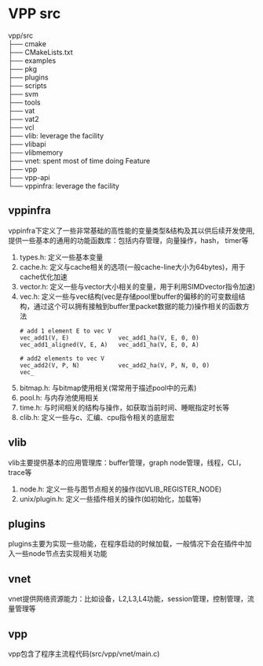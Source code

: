 # VPP src
vpp/src  
├── cmake  
├── CMakeLists.txt  
├── examples  
├── pkg  
├── plugins  
├── scripts  
├── svm  
├── tools  
├── vat  
├── vat2  
├── vcl  
├── vlib: leverage the facility  
├── vlibapi   
├── vlibmemory  
├── vnet: spent most of time doing Feature  
├── vpp  
├── vpp-api  
└── vppinfra: leverage the facility  
## vppinfra
vppinfra下定义了一些非常基础的高性能的变量类型&结构及其以供后续开发使用,提供一些基本的通用的功能函数库：包括内存管理，向量操作，hash， timer等
1. types.h: 定义一些基本变量
2. cache.h: 定义与cache相关的选项(一般cache-line大小为64bytes)，用于cache优化加速
3. vector.h: 定义一些与vector大小相关的变量，用于利用SIMDvector指令加速)
4. vec.h: 定义一些与vec结构(vec是存储pool里buffer的偏移的的可变数组结构，通过这个可以拥有接触到buffer里packet数据的能力)操作相关的函数方法
    ```
    # add 1 element E to vec V
    vec_add1(V, E)              vec_add1_ha(V, E, 0, 0)
    vec_add1_aligned(V, E, A)   vec_add1_ha(V, E, 0, A)

    # add2 elements to vec V
    vec_add2(V, P, N)           vec_add2_ha(V, P, N, 0, 0)
    vec_
    ```
5. bitmap.h: 与bitmap使用相关(常常用于描述pool中的元素)
6. pool.h: 与内存池使用相关
7. time.h: 与时间相关的结构与操作，如获取当前时间、睡眠指定时长等
8. clib.h: 定义一些与c、汇编、cpu指令相关的底层宏
## vlib
vlib主要提供基本的应用管理库：buffer管理，graph node管理，线程，CLI，trace等
1. node.h: 定义一些与图节点相关的操作(如VLIB_REGISTER_NODE)
2. unix/plugin.h: 定义一些插件相关的操作(如初始化，加载等)
## plugins
plugins主要为实现一些功能，在程序启动的时候加载，一般情况下会在插件中加入一些node节点去实现相关功能
## vnet
vnet提供网络资源能力：比如设备，L2,L3,L4功能，session管理，控制管理，流量管理等
## vpp
vpp包含了程序主流程代码(src/vpp/vnet/main.c)